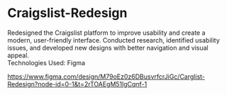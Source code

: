 # Craigslist-Redesign
Redesigned the Craigslist platform to improve usability and create a modern, user-friendly interface. Conducted research, identified usability issues, and developed new designs with better navigation and visual appeal.     
Technologies Used:  Figma

https://www.figma.com/design/M79oEz0z6DBusvrfcrJiGc/Carglist-Redesign?node-id=0-1&t=2rTOAEgM51lgCqnf-1
